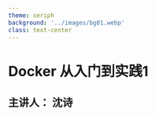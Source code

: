 ```yaml
---
theme: seriph
background: '../images/bg01.webp'
class: text-center
---
```

# Docker 从入门到实践1

## 主讲人： 沈诗
